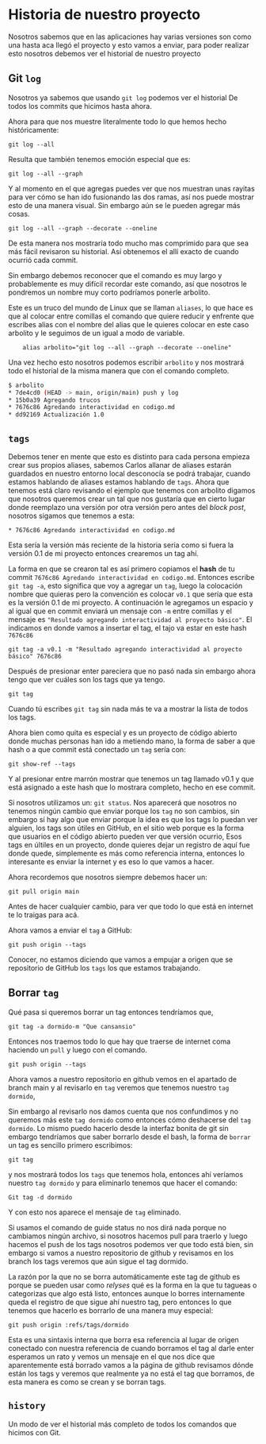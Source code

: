 # Historia de nuestro proyecto

Nosotros sabemos que en las aplicaciones hay varias versiones son como una hasta aca llegó el proyecto y esto vamos a enviar, para poder realizar esto nosotros debemos ver el historial de nuestro proyecto

## Git **`log`**

Nosotros ya sabemos que usando `git log` podemos ver el historial De todos los commits que hicimos hasta ahora.

Ahora para que nos muestre literalmente todo lo que hemos hecho históricamente:

    git log --all

Resulta que también tenemos emoción especial que es:

    git log --all --graph

Y al momento en el que agregas puedes ver que nos muestran unas rayitas para ver cómo se han ido fusionando las dos ramas, así nos puede mostrar esto de una manera visual. Sin embargo aún se le pueden agregar más cosas. 

    git log --all --graph --decorate --oneline

De esta manera nos mostraría todo mucho mas comprimido para que sea más fácil revisaron su historial. Así obtenemos el allí exacto de cuando ocurrió cada commit.

Sin embargo debemos reconocer que el comando es muy largo y probablemente es muy difícil recordar este comando, así que nosotros le pondremos un nombre muy corto podríamos ponerle arbolito.

Este es un truco del mundo de Linux que se llaman ``aliases``, lo que hace es que al colocar entre comillas el comando que quiere reducir y enfrente que escribes alias con el nombre del alias que le quieres colocar en este caso arbolito y le seguimos de un igual a modo de variable.

        alias arbolito="git log --all --graph --decorate --oneline"

Una vez hecho esto nosotros podemos escribir ``arbolito`` y nos mostrará todo el historial de la misma manera que con el comando completo.

```BASH
$ arbolito
* 7de4cd0 (HEAD -> main, origin/main) push y log
* 15b0a39 Agregando trucos
* 7676c86 Agredando interactividad en codigo.md
* dd92169 Actualización 1.0
```
## `tags`

Debemos tener en mente que esto es distinto para cada persona empieza crear sus propios aliases, sabemos Carlos allanar de aliases estarán guardados en nuestro entorno local desconocía se podrá trabajar, cuando estamos hablando de aliases estamos hablando de ``tags``. Ahora que tenemos está claro revisando el ejemplo que tenemos con arbolito digamos que nosotros queremos crear un tal que nos gustaría que en cierto lugar donde reemplazo una versión por otra versión pero antes del *block post*, nosotros sigamos que tenemos a esta:

    * 7676c86 Agredando interactividad en codigo.md

Esta sería la versión más reciente de la historia sería como si fuera la versión 0.1 de mi proyecto entonces crearemos un tag ahí.

La forma en que se crearon tal es así primero copiamos el **hash** de tu commit ``7676c86 Agredando interactividad en codigo.md``. Entonces escribe ``git tag -a``, esto significa que voy a agregar un ``tag``, luego la colocación nombre que quieras pero la convención es colocar `v0.1` que sería que esta es la versión 0.1 de mi proyecto. A continuación le agregamos un espacio y al igual que en commit enviará un mensaje con `-m` entre comillas y el mensaje es `"Resultado agregando interactividad al proyecto básico"`. El indicamos en donde vamos a insertar el tag, el tajo va estar en este hash `7676c86`

    git tag -a v0.1 -m "Resultado agregando interactividad al proyecto básico" 7676c86

Después de presionar enter pareciera que no pasó nada sin embargo ahora tengo que ver cuáles son los tags que ya tengo.

    git tag

Cuando tú escribes `git tag` sin nada más te va a mostrar la lista de todos los tags.

Ahora bien como quita es especial y es un proyecto de código abierto donde muchas personas han ido a metiendo mano, la forma de saber a que hash o a que commit está conectado un ``tag`` sería con: 

    git show-ref --tags

Y al presionar entre marrón mostrar que tenemos un tag llamado v0.1 y que está asignado a este hash que lo mostrara completo, hecho en ese commit.

Si nosotros utilizamos un: `git status`. Nos aparecerá que nosotros no tenemos ningún cambio que enviar porque los `tag` no son cambios, sin embargo sí hay algo que enviar porque la idea es que los tags lo puedan ver alguien, los tags son útiles en GitHub, en el sitio web porque es la forma que usuarios en el código abierto pueden ver que versión ocurrio, Esos tags en últiles en un proyecto, donde quieres dejar un registro de aquí fue donde quede, simplemente es más como referencia interna, entonces lo interesante es enviar la internet y es eso lo que vamos a hacer.

Ahora recordemos que nosotros siempre debemos hacer un:

    git pull origin main

Antes de hacer cualquier cambio, para ver que todo lo que está en internet te lo traigas para acá.

Ahora vamos a enviar el `tag` a GitHub:

    git push origin --tags

Conocer, no estamos diciendo que vamos a empujar a origen que se repositorio de GitHub los `tags` los que estamos trabajando.

## Borrar `tag`

Qué pasa si queremos borrar un tag entonces tendríamos que,


    git tag -a dormido-m "Que cansansio"

Entonces nos traemos todo lo que hay que traerse de internet coma haciendo un ``pull`` y luego con el comando.

    git push origin --tags

Ahora vamos a nuestro repositorio en github vemos en el apartado de branch main y al revisarlo en ``tag`` veremos que tenemos nuestro ``tag dormido``, 

Sin embargo al revisarlo nos damos cuenta que nos confundimos y no queremos más este ``tag dormido`` como entonces cómo deshacerse del ``tag dormido``. Lo mismo puedo hacerlo desde la interfaz bonita de git sin embargo tendríamos que saber borrarlo desde el bash, la forma de `borrar` un tag es sencillo primero escribimos: 

    git tag

y nos mostrará todos los ``tags`` que tenemos hola, entonces ahí veríamos nuestro ``tag dormido`` y para eliminarlo tenemos que hacer el comando:

    Git tag -d dormido

Y con esto nos aparece el mensaje de `tag` eliminado.

Si usamos el comando de guide status no nos dirá nada porque no cambiamos ningún archivo, si nosotros hacemos pull para traerlo y luego hacemos el push de los tags nosotros podemos ver que todo está bien, sin embargo si vamos a nuestro repositorio de github y revisamos en los branch los tags veremos que aún sigue el tag dormido. 

La razón por la que no se borra automáticamente este tag de github es porque se pueden usar como *relyses* qué es la forma en la que tu tagueas o categorizas que algo está listo, entonces aunque lo borres internamente queda el registro de que sigue ahí nuestro tag, pero entonces lo que tenemos que hacerlo es borrarlo de una manera muy especial: 

    git push origin :refs/tags/dormido

Esta es una sintaxis interna que borra esa referencia al lugar de origen conectado con nuestra referencia de cuando borramos el tag al darle enter esperamos un rato y vemos un mensaje en el que nos dice que aparentemente está borrado vamos a la página de github revisamos dónde están los tags y veremos que realmente ya no está el tag que borramos, de esta manera es como se crean y se borran tags.

## ``history``

Un modo de ver el historial más completo de todos los comandos que hicimos con Git.


